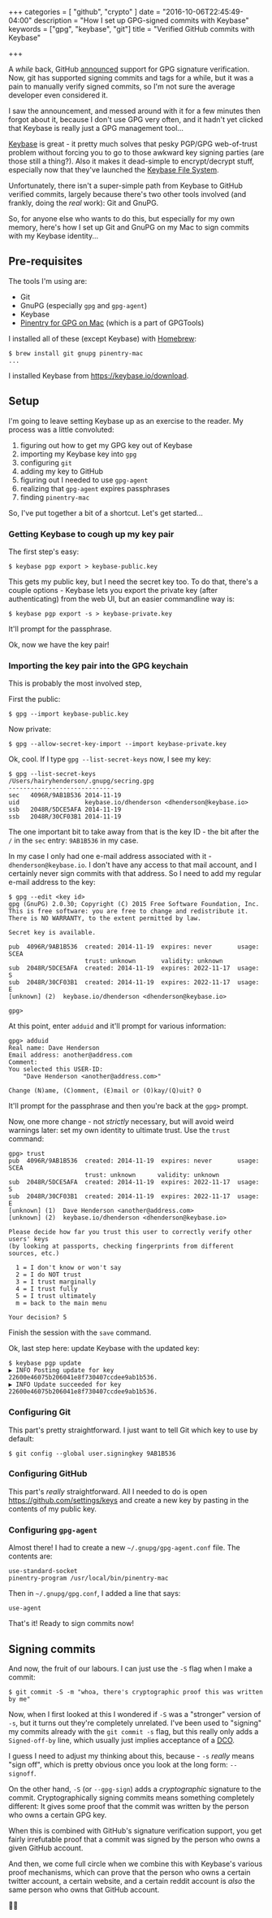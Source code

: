 +++
categories = [ "github", "crypto" ]
date = "2016-10-06T22:45:49-04:00"
description = "How I set up GPG-signed commits with Keybase"
keywords = ["gpg", "keybase", "git"]
title = "Verified GitHub commits with Keybase"

+++

A _while_ back, GitHub [announced](https://github.com/blog/2144-gpg-signature-verification)
support for GPG signature verification. Now, git has supported signing commits
and tags for a while, but it was a pain to manually verify signed commits, so I'm
not sure the average developer even considered it.

I saw the announcement, and messed around with it for a few minutes then forgot
about it, because I don't use GPG very often, and it hadn't yet clicked that
Keybase is really just a GPG management tool...

[Keybase](https://keybase.io) is great - it pretty much solves that pesky PGP/GPG
web-of-trust problem without forcing you to go to those awkward key signing parties
(are those still a thing?). Also it makes it dead-simple to encrypt/decrypt stuff,
especially now that they've launched the [Keybase File System](https://keybase.io/docs/kbfs).

Unfortunately, there isn't a super-simple path from Keybase to GitHub verified
commits, largely because there's two other tools involved (and frankly, doing
the _real_ work): Git and GnuPG.

So, for anyone else who wants to do this, but especially for my own memory, here's
how I set up Git and GnuPG on my Mac to sign commits with my Keybase identity...

## Pre-requisites

The tools I'm using are:

- Git
- GnuPG (especially `gpg` and `gpg-agent`)
- Keybase
- [Pinentry for GPG on Mac](https://github.com/GPGTools/pinentry-mac) (which is
  a part of GPGTools)

I installed all of these (except Keybase) with [Homebrew](https://brew.sh):

```console
$ brew install git gnupg pinentry-mac
...
```

I installed Keybase from https://keybase.io/download.

## Setup

I'm going to leave setting Keybase up as an exercise to the reader. My process
was a little convoluted:

1. figuring out how to get my GPG key out of Keybase
2. importing my Keybase key into `gpg`
3. configuring `git`
4. adding my key to GitHub
5. figuring out I needed to use `gpg-agent`
6. realizing that `gpg-agent` expires passphrases
7. finding `pinentry-mac`

So, I've put together a bit of a shortcut. Let's get started...

### Getting Keybase to cough up my key pair

The first step's easy:

```console
$ keybase pgp export > keybase-public.key
```

This gets my public key, but I need the secret key too. To do that,
there's a couple options - Keybase lets you export the private key (after
authenticating) from the web UI, but an easier commandline way is:

```console
$ keybase pgp export -s > keybase-private.key
```

It'll prompt for the passphrase.

Ok, now we have the key pair!

### Importing the key pair into the GPG keychain

This is probably the most involved step,

First the public:

```console
$ gpg --import keybase-public.key
```

Now private:

```console
$ gpg --allow-secret-key-import --import keybase-private.key
```

Ok, cool. If I type `gpg --list-secret-keys` now, I see my key:

```console
$ gpg --list-secret-keys
/Users/hairyhenderson/.gnupg/secring.gpg
-----------------------------
sec   4096R/9AB1B536 2014-11-19
uid                  keybase.io/dhenderson <dhenderson@keybase.io>
ssb   2048R/5DCE5AFA 2014-11-19
ssb   2048R/30CF03B1 2014-11-19
```

The one important bit to take away from that is the key ID - the bit after the `/`
in the `sec` entry: `9AB1B536` in my case.

In my case I only had one e-mail address associated with it - `dhenderson@keybase.io`.
I don't have any access to that mail account, and I certainly never sign commits
with that address. So I need to add my regular e-mail address to the key:

```console
$ gpg --edit <key id>
gpg (GnuPG) 2.0.30; Copyright (C) 2015 Free Software Foundation, Inc.
This is free software: you are free to change and redistribute it.
There is NO WARRANTY, to the extent permitted by law.

Secret key is available.

pub  4096R/9AB1B536  created: 2014-11-19  expires: never       usage: SCEA
                     trust: unknown       validity: unknown
sub  2048R/5DCE5AFA  created: 2014-11-19  expires: 2022-11-17  usage: S   
sub  2048R/30CF03B1  created: 2014-11-19  expires: 2022-11-17  usage: E   
[unknown] (2)  keybase.io/dhenderson <dhenderson@keybase.io>

gpg>
```

At this point, enter `adduid` and it'll prompt for various information:

```console
gpg> adduid
Real name: Dave Henderson
Email address: another@address.com
Comment:
You selected this USER-ID:
    "Dave Henderson <another@address.com>"

Change (N)ame, (C)omment, (E)mail or (O)kay/(Q)uit? O
```

It'll prompt for the passphrase and then you're back at the `gpg>` prompt.

Now, one more change - not _strictly_ necessary, but will avoid weird warnings
later: set my own identity to ultimate trust. Use the `trust` command:

```console
gpg> trust
pub  4096R/9AB1B536  created: 2014-11-19  expires: never       usage: SCEA
                     trust: unknown      validity: unknown
sub  2048R/5DCE5AFA  created: 2014-11-19  expires: 2022-11-17  usage: S   
sub  2048R/30CF03B1  created: 2014-11-19  expires: 2022-11-17  usage: E   
[unknown] (1)  Dave Henderson <another@address.com>
[unknown] (2)  keybase.io/dhenderson <dhenderson@keybase.io>

Please decide how far you trust this user to correctly verify other users' keys
(by looking at passports, checking fingerprints from different sources, etc.)

  1 = I don't know or won't say
  2 = I do NOT trust
  3 = I trust marginally
  4 = I trust fully
  5 = I trust ultimately
  m = back to the main menu

Your decision? 5
```

Finish the session with the `save` command.

Ok, last step here: update Keybase with the updated key:

```console
$ keybase pgp update
▶ INFO Posting update for key 22600e46075b206041e8f730407ccdee9ab1b536.
▶ INFO Update succeeded for key 22600e46075b206041e8f730407ccdee9ab1b536.
```

### Configuring Git

This part's pretty straightforward. I just want to tell Git which key to use
by default:

```console
$ git config --global user.signingkey 9AB1B536
```

### Configuring GitHub

This part's _really_ straightforward. All I needed to do is open
https://github.com/settings/keys and create a new key by pasting in the contents
of my public key.

### Configuring `gpg-agent`

Almost there! I had to create a new `~/.gnupg/gpg-agent.conf` file. The contents
are:

```
use-standard-socket
pinentry-program /usr/local/bin/pinentry-mac
```

Then in `~/.gnupg/gpg.conf`, I added a line that says:

```
use-agent
```

That's it! Ready to sign commits now!

## Signing commits

And now, the fruit of our labours. I can just use the `-S` flag when I make a
commit:

```console
$ git commit -S -m "whoa, there's cryptographic proof this was written by me"
```

Now, when I first looked at this I wondered if `-S` was a "stronger" version of
`-s`, but it turns out they're completely unrelated. I've been used to "signing"
my commits already with the `git commit -s` flag, but this really only adds a
`Signed-off-by` line, which usually just implies acceptance of a [DCO](http://developercertificate.org/).

I guess I need to adjust my thinking about this, because - `-s` _really_ means
"sign off", which is pretty obvious once you look at the long form: `--signoff`.

On the other hand, `-S` (or `--gpg-sign`) adds a _cryptographic_ signature to
the commit. Cryptographically signing commits means something completely
different: It gives some proof that the commit was written by the person who
owns a certain GPG key.

When this is combined with GitHub's signature verification support, you get
fairly irrefutable proof that a commit was signed by the person who owns a given
GitHub account.

And then, we come full circle when we combine this with Keybase's various proof
mechanisms, which can prove that the person who owns a certain twitter account,
a certain website, and a certain reddit account is _also_ the same person who
owns that GitHub account.

👋🔏
